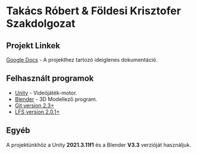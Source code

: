 # Takács Róbert & Földesi Krisztofer Szakdolgozat

## Projekt Linkek

[Google Docs](https://docs.google.com/document/d/1xWJLNvHGhnUALusKGDm76KblBq6vdTI1RlVIG3L2Ee4/edit) - A projekthez tartozó ideiglenes dokumentáció.

## Felhasznált programok
- [Unity](https://unity.com/) - Videójáték-motor.
- [Blender](https://www.blender.org/) - 3D Modellező program.
- [Git version 2.3+](https://gitforwindows.org/)
- [LFS version 2.0.1+](https://git-lfs.github.com/)


## Egyéb
A projektünkhöz a Unity __2021.3.11f1__ és a Blender __V3.3__ verzióját használjuk.

